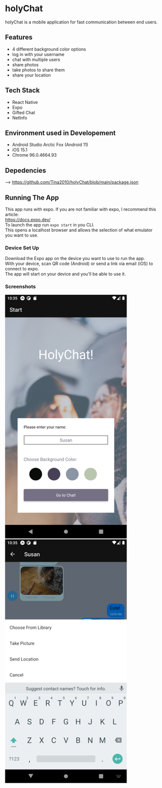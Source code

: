 # holyChat
holyChat is a mobile application for fast communication between end users.

## Features
* 4 different background color options
* log in with your username
* chat with multiple users
* share photos
* take photos to share them
* share your location


## Tech Stack
* React Native
* Expo
* Gifted Chat
* NetInfo

## Environment used in Developement
* Android Studio Arctic Fox (Android 11)
* iOS 15.1
* Chrome 96.0.4664.93

## Depedencies
--> https://github.com/Tina2010/holyChat/blob/main/package.json

## Running The App
This app runs with expo.
If you are not familiar with expo, I recommend this article:  
https://docs.expo.dev/  
To launch the app run `expo start` in you CLI.  
This opens a localhost browser and allows the selection of what emulator you want to use.

### Device Set Up
Download the Expo app on the device you want to use to run the app. \
With your device, scan QR code (Android) or send a link via email (iOS) to connect to expo. \
The app will start on your device and you'll be able to use it.

### Screenshots

![screenshot1](/assets/screenshot1.png "Start-Screen") ![screenshot2](/assets/screenshot2.png "Chat-Screen")
